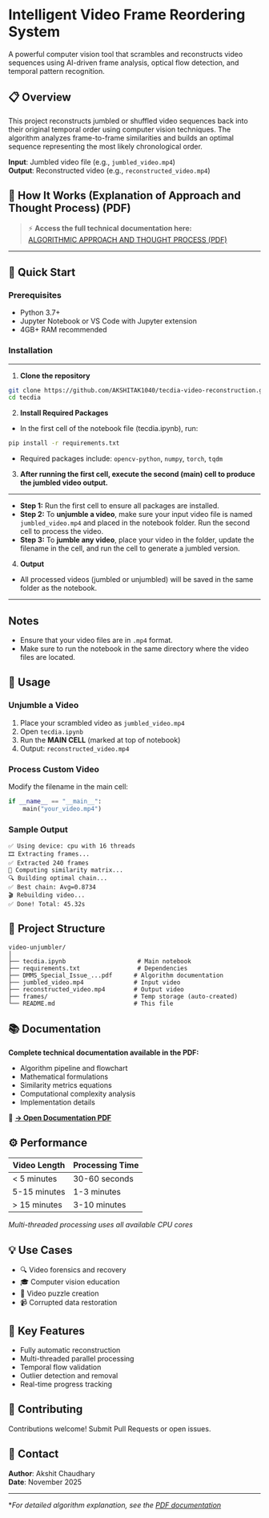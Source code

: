 #  Intelligent Video Frame Reordering System

A powerful computer vision tool that scrambles and reconstructs video sequences using AI-driven frame analysis, optical flow detection, and temporal pattern recognition.

## 📋 Overview

This project reconstructs jumbled or shuffled video sequences back into their original temporal order using computer vision techniques. The algorithm analyzes frame-to-frame similarities and builds an optimal sequence representing the most likely chronological order.

**Input**: Jumbled video file (e.g., `jumbled_video.mp4`)  
**Output**: Reconstructed video (e.g., `reconstructed_video.mp4`)

### 

## 📄 **How It Works (Explanation of Approach and Thought Process) (PDF)**

> ⚡ **Access the full technical documentation here:**  
> [ALGORITHMIC APPROACH AND THOUGHT PROCESS (PDF)]([./DMMS_Special_Issue_on_BPM___Research___Case_Study_Template__3_.pdf](https://drive.google.com/file/d/1IgmjLNp-j39k9XEcR1kfd0MbBy7X95ea/view?usp=sharing))

---

## 🚀 Quick Start

### Prerequisites

- Python 3.7+
- Jupyter Notebook or VS Code with Jupyter extension
- 4GB+ RAM recommended

### Installation

---

1. **Clone the repository**

```bash
git clone https://github.com/AKSHITAK1040/tecdia-video-reconstruction.git
cd tecdia
```

2. **Install Required Packages**

* In the first cell of the notebook file (tecdia.ipynb), run:

```bash
pip install -r requirements.txt
```

* Required packages include: `opencv-python`, `numpy`, `torch`, `tqdm`

3. **After running the first cell, execute the second (main) cell to produce the jumbled video output.**
---



* **Step 1:** Run the first cell to ensure all packages are installed.
* **Step 2:** To **unjumble a video**, make sure your input video file is named `jumbled_video.mp4` and placed in the notebook folder. Run the second cell to process the video.
* **Step 3:** To **jumble any video**, place your video in the folder, update the filename in the cell, and run the cell to generate a jumbled version.

4. **Output**

* All processed videos (jumbled or unjumbled) will be saved in the same folder as the notebook.

---

## Notes

* Ensure that your video files are in `.mp4` format.
* Make sure to run the notebook in the same directory where the video files are located.


## 📖 Usage

### Unjumble a Video

1. Place your scrambled video as `jumbled_video.mp4`
2. Open `tecdia.ipynb`
3. Run the **MAIN CELL** (marked at top of notebook)
4. Output: `reconstructed_video.mp4`

### Process Custom Video

Modify the filename in the main cell:
```python
if __name__ == "__main__":
    main("your_video.mp4")
```

### Sample Output
```
✅ Using device: cpu with 16 threads
🎞️ Extracting frames...
✅ Extracted 240 frames
🧮 Computing similarity matrix...
🔍 Building optimal chain...
✅ Best chain: Avg=0.8734
🎬 Rebuilding video...
✅ Done! Total: 45.32s
```

## 📁 Project Structure

```
video-unjumbler/
│
├── tecdia.ipynb                    # Main notebook
├── requirements.txt                # Dependencies
├── DMMS_Special_Issue_...pdf      # Algorithm documentation
├── jumbled_video.mp4              # Input video
├── reconstructed_video.mp4        # Output video
├── frames/                        # Temp storage (auto-created)
└── README.md                      # This file
```

## 📚 Documentation

**Complete technical documentation available in the PDF:**
- Algorithm pipeline and flowchart
- Mathematical formulations
- Similarity metrics equations
- Computational complexity analysis
- Implementation details

📄 **[→ Open Documentation PDF](./DMMS_Special_Issue_on_BPM___Research___Case_Study_Template__3_.pdf)**

## ⚙️ Performance

| Video Length | Processing Time |
|--------------|-----------------|
| < 5 minutes  | 30-60 seconds   |
| 5-15 minutes | 1-3 minutes     |
| > 15 minutes | 3-10 minutes    |

*Multi-threaded processing uses all available CPU cores*

## 💡 Use Cases

- 🔍 Video forensics and recovery
- 🎓 Computer vision education
- 🧩 Video puzzle creation
- 📹 Corrupted data restoration

## 🎯 Key Features

- Fully automatic reconstruction
- Multi-threaded parallel processing
- Temporal flow validation
- Outlier detection and removal
- Real-time progress tracking

## 🤝 Contributing

Contributions welcome! Submit Pull Requests or open issues.

## 📧 Contact

**Author**: Akshit Chaudhary  
**Date**: November 2025

---

**For detailed algorithm explanation, see the [PDF documentation](./DMMS_Special_Issue_on_BPM___Research___Case_Study_Template__3_.pdf)*
